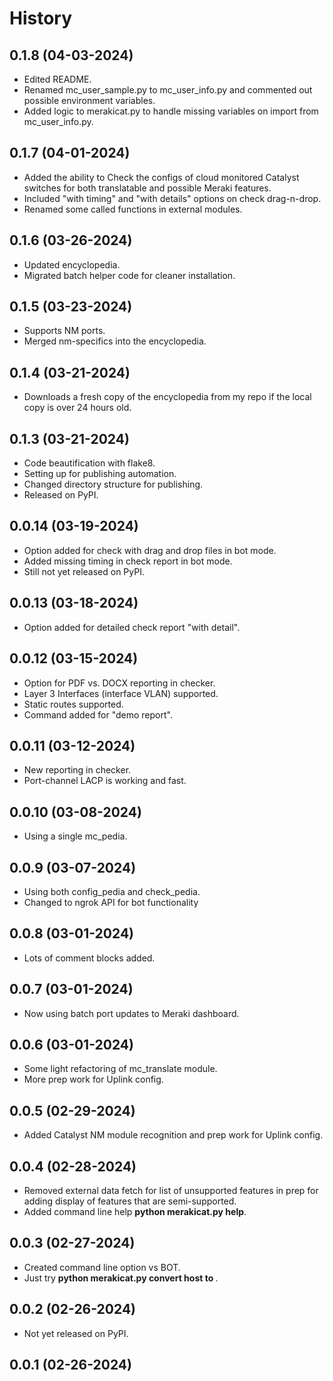 # History

## 0.1.8 (04-03-2024)

  - Edited README.
  - Renamed mc_user_sample.py to mc_user_info.py and commented out possible environment variables.
  - Added logic to merakicat.py to handle missing variables on import from mc_user_info.py.

## 0.1.7 (04-01-2024)

  - Added the ability to Check the configs of cloud monitored Catalyst switches for both translatable and possible Meraki features.
  - Included "with timing" and "with details" options on check drag-n-drop.
  - Renamed some called functions in external modules.

## 0.1.6 (03-26-2024)

  - Updated encyclopedia.
  - Migrated batch helper code for cleaner installation.

## 0.1.5 (03-23-2024)

  - Supports NM ports.
  - Merged nm-specifics into the encyclopedia.

## 0.1.4 (03-21-2024)

  - Downloads a fresh copy of the encyclopedia from my repo if the local copy is over 24 hours old.

## 0.1.3 (03-21-2024)

  - Code beautification with flake8.
  - Setting up for publishing automation.
  - Changed directory structure for publishing.
  - Released on PyPI.
  
## 0.0.14 (03-19-2024)

  - Option added for check with drag and drop files in bot mode.
  - Added missing timing in check report in bot mode.
  - Still not yet released on PyPI.
  
## 0.0.13 (03-18-2024)

  - Option added for detailed check report "with detail".
  
## 0.0.12 (03-15-2024)

  - Option for PDF vs. DOCX reporting in checker.
  - Layer 3 Interfaces (interface VLAN) supported.
  - Static routes supported.
  - Command added for "demo report".
  
## 0.0.11 (03-12-2024)

  - New reporting in checker.
  - Port-channel LACP is working and fast.
  
## 0.0.10 (03-08-2024)

  - Using a single mc_pedia.
  
## 0.0.9 (03-07-2024)

  - Using both config_pedia and check_pedia.
  - Changed to ngrok API for bot functionality
  
## 0.0.8 (03-01-2024)

  - Lots of comment blocks added.
  
## 0.0.7 (03-01-2024)

  - Now using batch port updates to Meraki dashboard.
  
## 0.0.6 (03-01-2024)

  - Some light refactoring of mc_translate module.
  - More prep work for Uplink config.

## 0.0.5 (02-29-2024)

  - Added Catalyst NM module recognition and prep work for Uplink config.

## 0.0.4 (02-28-2024)

  - Removed external data fetch for list of unsupported features in prep for adding display of features that are semi-supported.
  - Added command line help **python merakicat.py help**.

## 0.0.3 (02-27-2024)

  - Created command line option vs BOT.
  - Just try **python merakicat.py convert host <host or ip address> to <meraki network>**.

## 0.0.2 (02-26-2024)

  - Not yet released on PyPI.

## 0.0.1 (02-26-2024)

